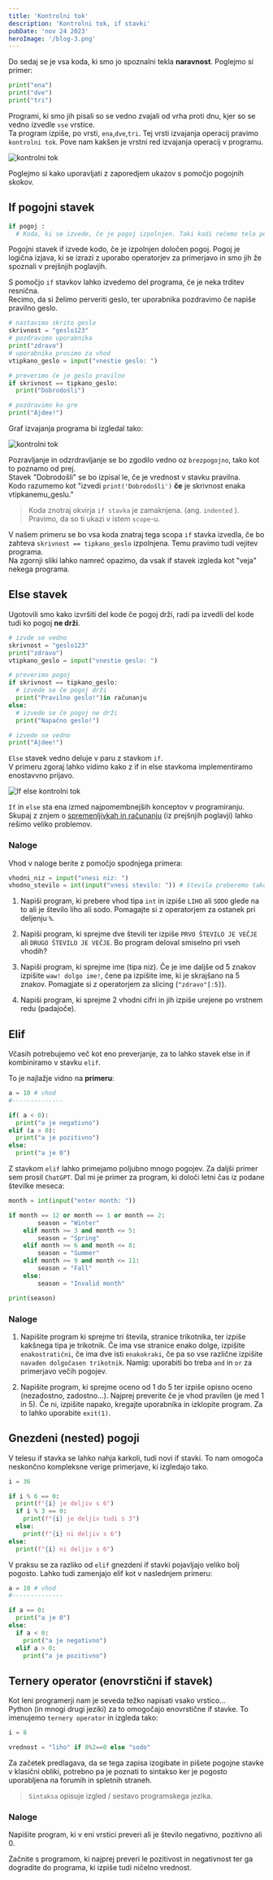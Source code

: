 ```yaml
---
title: 'Kontrolni tok'
description: 'Kontrolni tok, if stavki'
pubDate: 'nov 24 2023'
heroImage: '/blog-3.png'
---
```


Do sedaj se je vsa koda, ki smo jo spoznalni tekla **naravnost**. Poglejmo si primer:  

```py
print("ena")
print("dve")
print("tri")
```

Programi, ki smo jih pisali so se vedno zvajali od vrha proti dnu, kjer so se vedno izvedle `vse` vrstice.  
Ta program izpiše, po vrsti, `ena`,`dve`,`tri`. Tej vrsti izvajanja operacij pravimo `kontrolni tok`. Pove nam kakšen je vrstni red izvajanja operacij v programu.  

![kontrolni tok](/public/content/kontrolni_tok_1.png "Kontrolni tok")

Poglejmo si kako uporavljati z zaporedjem ukazov s pomočjo pogojnih skokov.  

## If pogojni stavek

```py
if pogoj :
  # Koda, ki se izvede, če je pogoj izpolnjen. Taki kodi rečemo telo pogojnega stavka

```

Pogojni stavek if izvede kodo, če je izpolnjen določen pogoj. Pogoj je logična izjava, ki se izrazi z uporabo operatorjev za primerjavo in smo jih že spoznali v prejšnjih poglavjih.

S pomočjo `if` stavkov lahko izvedemo del programa, če je neka trditev resnična.  
Recimo, da si želimo perveriti geslo, ter uporabnika pozdravimo če napiše pravilno geslo.  

```py
# nastavimo skrito geslo
skrivnost = "geslo123"
# pozdravimo uporabnika
print("zdravo")
# uporabnika prosimo za vhod
vtipkano_geslo = input("vnestie geslo: ")

# preverimo če je geslo pravilno
if skrivnost == tipkano_geslo:
  print("Dobrodošli")

# pozdravimo ko gre
print("Ajdee!")
```

Graf izvajanja programa bi izgledal tako:  

![kontrolni tok](/public/content/kontrolni_tok_2.png "Kontrolni tok")

Pozravljanje in odzrdravljanje se bo zgodilo vedno oz `brezpogojno`, tako kot to poznamo od prej.  
Stavek "Dobrodošli" se bo izpisal le, če je vrednost v stavku pravilna.  
Kodo razumemo kot "izvedi `print('Dobrodošli')` **če** je skrivnost enaka vtipkanemu_geslu."  

> Koda znotraj okvirja `if stavka` je zamaknjena. (ang. `indented` ).  
> Pravimo, da so ti ukazi v istem `scope`-u.

V našem primeru se bo vsa koda znatraj tega scopa `if` stavka izvedla, če bo zahteva `skrivnost == tipkano_geslo` izpolnjena.
Temu pravimo tudi vejitev programa.  
Na zgornji sliki lahko namreč opazimo, da vsak if stavek izgleda kot "veja" nekega programa.  

## Else stavek

Ugotovili smo kako izvršiti del kode če pogoj drži, radi pa izvedli del kode tudi ko pogoj **ne drži**.  

```py
# izvde se vedno
skrivnost = "geslo123"
print("zdravo")
vtipkano_geslo = input("vnestie geslo: ")

# preverimo pogoj
if skrivnost == tipkano_geslo:
  # izvede se če pogoj drži
  print("Pravilno geslo!")in računanju
else:
  # izvede se če pogoj ne drži
  print("Napačno geslo!")

# izvede se vedno 
print("Ajdee!")
```

`Else` stavek vedno deluje v paru z stavkom `if`.  
V primeru zgoraj lahko vidimo kako z if in else stavkoma implementiramo enostavvno prijavo.  

![If else kontrolni tok](../../../public/content/kontrolni_tok_3.png)

`If` in `else` sta ena izmed najpomembnejših konceptov v programiranju. Skupaj z znjem o [spremenljivkah in računanju](/blog/osnove-pythona/) (iz prejšnjih poglavji) lahko rešimo veliko problemov.

### Naloge

Vhod v naloge berite z pomočjo spodnjega primera:

```py
vhodni_niz = input("vnesi niz: ")
vhodno_stevilo = int(input("vnesi stevilo: ")) # števila preberemo tako, da niz pretvorimo v int - celo število
```

1. Napiši program, ki prebere vhod tipa `int` in izpiše `LIHO` ali `SODO` glede na to ali je število liho ali sodo. Pomagajte si z operatorjem za ostanek pri deljenju `%`.

2. Napiši program, ki sprejme dve števili ter izpiše `PRVO ŠTEVILO JE VEČJE` ali `DRUGO ŠTEVILO JE VEČJE`. Bo program deloval smiselno pri vseh vhodih?

3. Napiši program, ki sprejme ime (tipa niz). Če je ime daljše od 5 znakov izpišite `waw! dolgo ime!`, čene pa izpišite ime, ki je skrajšano na 5 znakov. Pomagjate si z operatorjem za slicing (`"zdravo"[:5]`).

4. Napiši program, ki sprejme 2 vhodni cifri in jih izpiše urejene po vrstnem redu (padajoče).

## Elif

Včasih potrebujemo več kot eno preverjanje, za to lahko stavek else in if kombiniramo v stavku `elif`.  

To je najlažje vidno na **primeru**:

```py
a = 10 # vhod
#--------------

if( a < 0):
  print("a je negativno")
elif (a > 0):
  print("a je pozitivno")
else:
  print("a je 0")
```

Z stavkom `elif` lahko primejamo poljubno mnogo pogojev. Za daljši primer sem prosil `ChatGPT`. Dal mi je primer za program, ki določi letni čas iz podane številke meseca:

```py
month = int(input("enter month: "))

if month == 12 or month == 1 or month == 2:
        season = "Winter"
    elif month >= 3 and month <= 5:
        season = "Spring"
    elif month >= 6 and month <= 8:
        season = "Summer"
    elif month >= 9 and month <= 11:
        season = "Fall"
    else:
        season = "Invalid month"

print(season)
```

### Naloge

1. Napišite program ki sprejme tri števila, stranice trikotnika, ter izpiše kakšnega tipa je trikotnik. Če ima vse stranice enako dolge, izpišite `enakostratični`, če ima dve isti `enakokraki`, če pa so vse različne izpišite `navaden dolgočasen trikotnik`. Namig: uporabiti bo treba `and` in `or` za primerjavo večih pogojev.

2. Napišite program, ki sprejme oceno od 1 do 5 ter izpiše opisno oceno (nezadostno, zadostno...). Najprej preverite če je vhod pravilen (je med 1 in 5). Če ni, izpišite napako, kregajte uporabnika in izklopite program. Za to lahko uporabite `exit(1)`.

## Gnezdeni (nested) pogoji

V telesu if stavka se lahko nahja karkoli, tudi novi if stavki. To nam omogoča neskončno kompleksne verige primerjave, ki izgledajo tako.  

```py
i = 36

if i % 6 == 0:
  print(f"{i} je deljiv s 6")
  if i % 3 == 0:
    print(f"{i} je deljiv tudi s 3")
  else:
    print(f"{i} ni deljiv s 6")
else:
  print(f"{i} ni deljiv s 6")
```

V praksu se za razliko od `elif` gnezdeni if stavki pojavljajo veliko bolj pogosto. Lahko tudi zamenjajo elif kot v naslednjem primeru:  

```py
a = 10 # vhod
#--------------

if a == 0:
  print("a je 0")
else:
  if a < 0:
    print("a je negativno")
  elif a > 0:
    print("a je pozitivno")
```

## Ternery operator (enovrstični if stavek)

Kot leni programerji nam je seveda težko napisati vsako vrstico...  
Python (in mnogi drugi jeziki) za to omogočajo enovrstične if stavke. To imenujemo `ternery operator` in izgleda tako:  

```py
i = 8

vrednost = "liho" if 8%2==0 else "sodo"
```

Za začetek predlagava, da se tega zapisa izogibate in pišete pogojne stavke v klasični obliki, potrebno pa je poznati to sintakso ker je pogosto uporabljena na forumih in spletnih straneh.

> `Sintaksa` opisuje izgled / sestavo programskega jezika.

### Naloge

Napišite program, ki v eni vrstici preveri ali je število negativno, pozitivno ali 0.

Začnite s programom, ki najprej preveri le pozitivost in negativnost ter ga dogradite do programa, ki izpiše tudi ničelno vrednost.  
